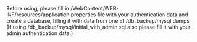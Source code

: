 Before using, please fill in /WebContent/WEB-INF/resources/application.properties file with your authentication data and create a database, filling it with data from one of /db_backup/mysql dumps. (If using /db_backup/mysql/initial_with_admin.sql also please fill it with your admin authentication data.)
